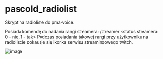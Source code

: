 # pascold_radiolist

Skrypt na radioliste do pma-voice.

Posiada komendę do nadania rangi streamera: /streamer <id> <status streamera: 0 - nie, 1 - tak>
Podczas posiadania takowej rangi przy użytkowniku na radioliscie pokauzje się ikonka serwisu streamingowego twitch.

![image](https://github.com/Pascold/pascold_radiolist/assets/103317571/d7eb0998-7fdc-4c4f-8a48-6c34cde97154)
